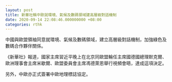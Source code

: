 ```yaml
---
layout: post
title: 新華社稱中歐就環境、氣候及數碼領域建高層級對話機制
date: 2020-09-14 22:08:46.000000000 +08:00
categories: rthk
---
```


中國與歐盟領袖同意就環境、氣候及數碼領域，建立高層級對話機制，加強綠色及數碼合作夥伴關係。

《新華社》報道，國家主席習近平晚上在北京同歐盟輪任主席國德國總理默克爾、歐洲理事會主席米歇爾、歐盟委員會主席馮德萊恩舉行視頻會晤，達成這項決定。

另外，中歐亦正式簽署中歐地理標誌協定。
